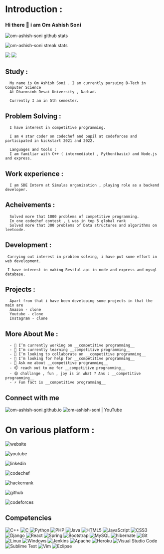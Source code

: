 
# Introduction : 

### Hi there 👋  i am Om Ashish Soni


<!-- ![om-ashish-soni's GitHub stats](https://github-readme-stats.vercel.app/api?username=om-ashish-soni) -->
![om-ashish-soni github stats](https://github-readme-stats.vercel.app/api?username=om-ashish-soni&show_icons=true)  

![om-ashish-soni streak stats](https://github-readme-streak-stats.herokuapp.com/?user=om-ashish-soni&)  

<img src ="https://github-readme-stats.vercel.app/api/top-langs/?username=om-ashish-soni">

<img src="https://github-profile-trophy.vercel.app/?username=om-ashish-soni">


## Study : 

      My name is Om Ashish Soni . I am currently pursuing B-Tech in Computer Science 
      At Dharmsinh Desai University , Nadiad.

      Currently I am in 5th semester.

## Problem Solving : 

      I have interest in competitive programming.

      I am 4 star coder on codechef and pupil at codeforces and participated in kickstart 2021 and 2022.

      Languages and tools : 
      I am familiar with C++ ( intermediate) , Python(basic) and Node.js and express.
      
## Work experience : 
      
      I am SDE Intern at Simulas organization , playing role as a backend developer.
      
## Acheivements :
      
      Solved more that 1000 problems of competitive programming.
      In one codechef contest , i was in top 5 global rank
      Solved more that 300 problems of Data structures and algorithms on leetcode.

## Development : 

     Carrying out interest in problem solving, i have put some effort in web development.

     I have interest in making Restful api in node and express and mysql database.
      
## Projects : 
      Apart from that i have been developing some projects in that the main are 
      Amazon - clone
      Youtube - clone
      Instagram - clone


## More About Me : 

      - 🔭 I’m currently working on __competitive programming__
      - 🌱 I’m currently learning __competitive programming__
      - 👯 I’m looking to collaborate on __competitive programming__
      - 🤔 I’m looking for help for __competitive programming__
      - 💬 Ask me about __competitive programming__
      - 📫 reach out to me for __competitive programming__
      - 😄 challange , fun , joy is in what ? Ans : __competitive programming__
      - ⚡ Fun fact is __competitive programming__




## Connect with me


<img alt="om-ashish-soni.github.io"  src="https://img.shields.io/badge/Portfolio-%23000000.svg?style=for-the-badge&logo=firefox&logoColor=#FF7139" />
<img alt="om-ashish-soni | YouTube"  src="https://img.shields.io/badge/CE140_Om_Soni-%23FF0000.svg?style=for-the-badge&logo=YouTube&logoColor=white" />


# On various platform : 

![website](https://om-ashish-soni.github.io/)

![youtube](https://www.youtube.com/channel/UCoCysfMdSLjxRnz-fx9ez8Q)

![linkedin](www.linkedin.com/in/om-ashish-soni)

![codechef](https://www.codechef.com/users/om_ashish_soni)

![hackerrank](https://www.hackerrank.com/om_ashish_soni)

![github](https://www.github.com/om_ashish_soni)

![codeforces](https://codeforces.com/profile/om_ashish_soni)



## Competencies

![C++](https://img.shields.io/badge/c++-%2300599C.svg?style=for-the-badge&logo=c%2B%2B&logoColor=white)
![C](https://img.shields.io/badge/c-%2300599C.svg?style=for-the-badge&logo=c&logoColor=white)
![Python](https://img.shields.io/badge/python-3670A0?style=for-the-badge&logo=python&labelColor=black&color=3776ab)
![PHP](https://img.shields.io/badge/php-%23777BB4.svg?style=for-the-badge&logo=php&logoColor=white)
![Java](https://img.shields.io/badge/java-%23ED8B00.svg?style=for-the-badge&logo=java&logoColor=white)
![HTML5](https://img.shields.io/badge/html5-%23E34F26.svg?style=for-the-badge&logo=html5&logoColor=white)
![JavaScript](https://img.shields.io/badge/javascript-%23323330.svg?style=for-the-badge&logo=javascript&logoColor=%23F7DF1E)
![CSS3](https://img.shields.io/badge/css3-%231572B6.svg?style=for-the-badge&logo=css3&logoColor=white)
![Django](https://img.shields.io/badge/django-%23092E20.svg?style=for-the-badge&logo=django&logoColor=white)
![React](https://img.shields.io/badge/react-%2320232a.svg?style=for-the-badge&logo=react&logoColor=%2361DAFB)
![Spring](https://img.shields.io/badge/spring-%236DB33F.svg?style=for-the-badge&logo=spring&logoColor=white)
![Bootstrap](https://img.shields.io/badge/bootstrap-%23563D7C.svg?style=for-the-badge&logo=bootstrap&logoColor=white)
![MySQL](https://img.shields.io/badge/mysql-%2300f.svg?style=for-the-badge&logo=mysql&logoColor=white)
![hibernate](https://img.shields.io/badge/hibernate%20-%231572B6.svg?&style=for-the-badge&logo=hibernate&logoColor=white)
![Git](https://img.shields.io/badge/git-%23F05033.svg?style=for-the-badge&logo=git&logoColor=white)
![Linux](https://img.shields.io/badge/Linux-FCC624?style=for-the-badge&logo=linux&logoColor=black)
![Windows](https://img.shields.io/badge/Windows-0078D6?style=for-the-badge&logo=windows&logoColor=white)
![Jenkins](https://img.shields.io/badge/jenkins-%232C5263.svg?style=for-the-badge&logo=jenkins&logoColor=white)
![Apache](https://img.shields.io/badge/apache-%23D42029.svg?style=for-the-badge&logo=apache&logoColor=white)
![Heroku](https://img.shields.io/badge/heroku-%23430098.svg?style=for-the-badge&logo=heroku&logoColor=white)
![Visual Studio Code](https://img.shields.io/badge/Visual%20Studio%20Code-0078d7.svg?style=for-the-badge&logo=visual-studio-code&logoColor=white)
![Sublime Text](https://img.shields.io/badge/sublime_text-%23575757.svg?style=for-the-badge&logo=sublime-text&logoColor=important)
![Vim](https://img.shields.io/badge/VIM-%2311AB00.svg?style=for-the-badge&logo=vim&logoColor=white)
![Eclipse](https://img.shields.io/badge/Eclipse-FE7A16.svg?style=for-the-badge&logo=Eclipse&logoColor=white)




